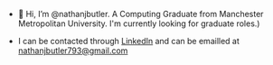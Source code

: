 - 👋 Hi, I’m @nathanjbutler. A Computing Graduate from Manchester Metropolitan University. I'm currently looking for graduate roles.)

- I can be contacted through <a href="https://www.linkedin.com/in/nathanjbutlerr/"> LinkedIn</a> and can be emailled at nathanjbutler793@gmail.com



<!---
nathanjbutler/nathanjbutler is a ✨ special ✨ repository because its `README.md` (this file) appears on your GitHub profile.
You can click the Preview link to take a look at your changes.
--->
